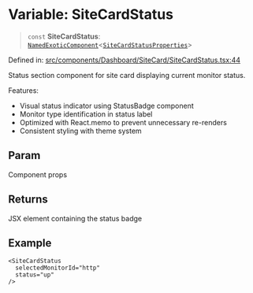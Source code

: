 # Variable: SiteCardStatus

> `const` **SiteCardStatus**: [`NamedExoticComponent`](https://github.com/DefinitelyTyped/DefinitelyTyped/blob/1a60e1b9a9062ff9c48c681ca3d8b6f717b616b9/types/react/index.d.ts#L571)\<[`SiteCardStatusProperties`](../interfaces/SiteCardStatusProperties.md)\>

Defined in: [src/components/Dashboard/SiteCard/SiteCardStatus.tsx:44](https://github.com/Nick2bad4u/Uptime-Watcher/blob/dca5483e793478722cd3e6e125cafcec5fc771f0/src/components/Dashboard/SiteCard/SiteCardStatus.tsx#L44)

Status section component for site card displaying current monitor status.

Features:
- Visual status indicator using StatusBadge component
- Monitor type identification in status label
- Optimized with React.memo to prevent unnecessary re-renders
- Consistent styling with theme system

## Param

Component props

## Returns

JSX element containing the status badge

## Example

```tsx
<SiteCardStatus
  selectedMonitorId="http"
  status="up"
/>
```
